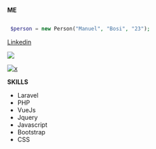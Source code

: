 **ME**
```php

 $person = new Person("Manuel", "Bosi", "23");

```

[Linkedin](https://loghi-famosi.com/wp-content/uploads/2020/04/Linkedin-Logo.png)

[![](https://www.codewars.com/users/manuelbosi/badges/small)](https://www.codewars.com/users/manuelbosi/completed_solutions)

[![x](https://github-readme-stats.vercel.app/api/top-langs/?username=manuelbosi&layout=compact&theme=dark)](https://github.com/anuraghazra/github-readme-stats)

**SKILLS**
- Laravel
- PHP
- VueJs
- Jquery
- Javascript
- Bootstrap
- CSS
